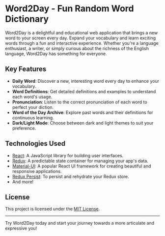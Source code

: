 # Word2Day - Fun Random Word Dictionary

Word2Day is a delightful and educational web application that brings a new word to your screen every day. Expand your vocabulary and learn exciting words through a fun and interactive experience. Whether you're a language enthusiast, a writer, or simply curious about the richness of the English language, Word2Day has something for everyone.

## Key Features

- **Daily Word**: Discover a new, interesting word every day to enhance your vocabulary.
- **Word Definitions**: Get detailed definitions and examples to understand each word's usage.
- **Pronunciation**: Listen to the correct pronunciation of each word to perfect your diction.
- **Word of the Day Archive**: Explore past words and their definitions for continuous learning.
- **Dark/Light Mode**: Choose between dark and light themes to suit your preference.

## Technologies Used

- [React](https://reactjs.org/): A JavaScript library for building user interfaces.
- [Redux](https://redux.js.org/): A predictable state container for managing your app's data.
- [Material-UI](https://mui.com/): A popular React UI framework for creating beautiful and responsive applications.
- [Redux Persist](https://github.com/rt2zz/redux-persist): To persist and rehydrate your Redux store.
- And more!

## License

This project is licensed under the [MIT License](LICENSE).

---

Try Word2Day today and start your journey towards a more articulate and expressive you!
